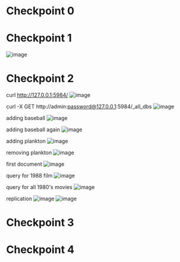 # Checkpoint 0


# Checkpoint 1
![image](https://user-images.githubusercontent.com/85561037/181797140-c22cf84a-b3ef-49a9-bd8a-13fb63c8ce44.png)


# Checkpoint 2
curl http://127.0.0.1:5984/
![image](https://user-images.githubusercontent.com/85561037/181798010-c6e38eda-b5aa-4ac1-803c-0db9e84e6568.png)

curl -X GET http://admin:password@127.0.0.1:5984/_all_dbs
![image](https://user-images.githubusercontent.com/85561037/181800544-ea0478c2-4deb-44b9-a865-86606a6234a2.png)

adding baseball
![image](https://user-images.githubusercontent.com/85561037/181800829-e2a06acb-6d3c-49b6-8935-111486f89957.png)

adding baseball again
![image](https://user-images.githubusercontent.com/85561037/181801047-92840e83-f016-4ce1-a44e-c0add31f6d63.png)

adding plankton
![image](https://user-images.githubusercontent.com/85561037/181801216-1b84fb4e-0295-43dc-8a86-0108ed6575c3.png)

removing plankton
![image](https://user-images.githubusercontent.com/85561037/181801325-e5bcd88e-bcce-4047-80ad-d9741b7b4a68.png)

first document
![image](https://user-images.githubusercontent.com/85561037/181803145-a9736f27-aa73-4c9d-8e71-b1ea055cde85.png)

query for 1988 film
![image](https://user-images.githubusercontent.com/85561037/181803902-1f4faaee-daac-4e13-a599-c6e2c2f4ad17.png)

query for all 1980's movies
![image](https://user-images.githubusercontent.com/85561037/181804032-b3c96a4a-095a-4c23-9031-b9f58148a6b5.png)

replication
![image](https://user-images.githubusercontent.com/85561037/181804840-72bb9b87-9acb-48b8-8a02-31dfe3a30c5f.png)
![image](https://user-images.githubusercontent.com/85561037/181804793-a0e90b8a-87d2-4c86-90fe-23714db3557e.png)


# Checkpoint 3


# Checkpoint 4

